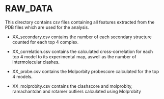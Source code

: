 # RAW_DATA #
This directory contains csv files containing all features extracted from the PDB files which are used for the analysis. 

* XX_secondary.csv contains the number of each secondary structure counted for each top 4 complex. 

* XX_correlation.csv contains the calculated cross-correlation for each top 4 model to its experimental map, aswell as the number of intermolecular clashes.

* XX_probe.csv contains the Molporbity probescore calculated for the top 4 models.

* XX_molprobity.csv contains the clashscore and molprobity, ramachantdan and rotamer outliers calculated using Molprobity
